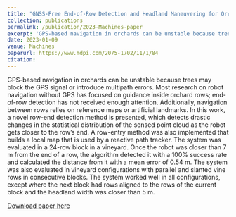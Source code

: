 ```yaml
---
title: "GNSS-Free End-of-Row Detection and Headland Maneuvering for Orchard Navigation Using a Depth Camera"
collection: publications
permalink: /publication/2023-Machines-paper
excerpt: 'GPS-based navigation in orchards can be unstable because trees may block the GPS signal or introduce multipath errors. Most research on robot navigation without GPS has focused on guidance inside orchard rows; end-of-row detection has not received enough attention.'
date: 2023-01-09
venue: Machines
paperurl: https://www.mdpi.com/2075-1702/11/1/84
citation: 
---
```

GPS-based navigation in orchards can be unstable because trees may block the GPS signal or introduce multipath errors. Most research on robot navigation without GPS has focused on guidance inside orchard rows; end-of-row detection has not received enough attention. Additionally, navigation between rows relies on reference maps or artificial landmarks. In this work, a novel row-end detection method is presented, which detects drastic changes in the statistical distribution of the sensed point cloud as the robot gets closer to the row’s end. A row-entry method was also implemented that builds a local map that is used by a reactive path tracker. The system was evaluated in a 24-row block in a vineyard. Once the robot was closer than 7 m from the end of a row, the algorithm detected it with a 100% success rate and calculated the distance from it with a mean error of 0.54 m. The system was also evaluated in vineyard configurations with parallel and slanted vine rows in consecutive blocks. The system worked well in all configurations, except where the next block had rows aligned to the rows of the current block and the headland width was closer than 5 m.

[Download paper here](https://www.mdpi.com/2075-1702/11/1/84)